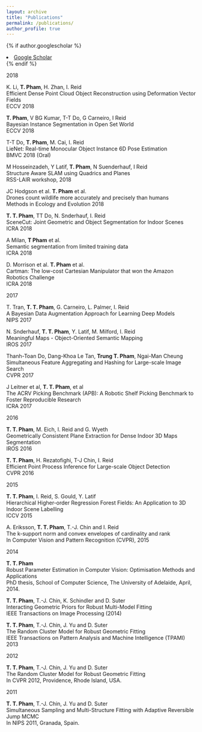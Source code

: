 ```yaml
---
layout: archive
title: "Publications"
permalink: /publications/
author_profile: true
---
```

<!--
{% if author.googlescholar %}
You can also find my articles on <u><a href="{{author.googlescholar}}">my Google Scholar profile</a>.</u>
{% endif %}
-->
{% if author.googlescholar %}
        <li><a href="{{ author.googlescholar }}"><i class="ai ai-google-scholar-square ai-fw"></i> Google Scholar</a></li>
{% endif %}
      
2018

K. Li, **T. Pham**, H. Zhan, I. Reid\
Efficient Dense Point Cloud Object Reconstruction using Deformation Vector Fields\
ECCV 2018

**T. Pham**, V BG Kumar, T-T Do, G Carneiro, I Reid\
Bayesian Instance Segmentation in Open Set World\
ECCV 2018

T-T Do, **T. Pham**, M. Cai, I. Reid\
LieNet: Real-time Monocular Object Instance 6D Pose Estimation\
BMVC 2018 (Oral)

M Hosseinzadeh, Y Latif, **T. Pham**, N Suenderhauf, I Reid\
Structure Aware SLAM using Quadrics and Planes\
RSS-LAIR workshop, 2018

JC Hodgson et al. **T. Pham** et al. \
Drones count wildlife more accurately and precisely than humans\
Methods in Ecology and Evolution 2018


**T. T. Pham**, TT Do, N. Snderhauf, I. Reid\
SceneCut: Joint Geometric and Object Segmentation for Indoor Scenes\
ICRA 2018

A Milan, **T Pham** et al.\
Semantic segmentation from limited training data\
ICRA 2018

D. Morrison et al. **T. Pham** et al.\
Cartman: The low-cost Cartesian Manipulator that won the Amazon Robotics Challenge \
ICRA 2018

2017

T. Tran, **T. T. Pham**, G. Carneiro, L. Palmer, I. Reid\
A Bayesian Data Augmentation Approach for Learning Deep Models\
NIPS 2017

N. Snderhauf, **T. T. Pham**, Y. Latif, M. Milford, I. Reid\
Meaningful Maps - Object-Oriented Semantic Mapping\
IROS 2017

Thanh-Toan Do, Dang-Khoa Le Tan, **Trung T. Pham**, Ngai-Man Cheung\
Simultaneous Feature Aggregating and Hashing for Large-scale Image Search\
CVPR 2017

J Leitner et al, **T. T. Pham**, et al \
The ACRV Picking Benchmark (APB): A Robotic Shelf Picking Benchmark to Foster Reproducible Research\
ICRA 2017

2016

**T. T. Pham**, M. Eich, I. Reid and G. Wyeth\
Geometrically Consistent Plane Extraction for Dense Indoor 3D Maps Segmentation\
IROS 2016

**T. T. Pham**, H. Rezatofighi, T-J Chin, I. Reid\
Efficient Point Process Inference for Large-scale Object Detection\
CVPR 2016

2015

**T. T. Pham**, I. Reid, S. Gould, Y. Latif\
Hierarchical Higher-order Regression Forest Fields: An Application to 3D Indoor Scene Labelling\
ICCV 2015

A. Eriksson, **T. T. Pham**, T.-J. Chin and I. Reid\
The k-support norm and convex envelopes of cardinality and rank\
In Computer Vision and Pattern Recognition (CVPR), 2015

2014

**T. T. Pham**\
Robust Parameter Estimation in Computer Vision: Optimisation Methods and Applications\
PhD thesis, School of Computer Science, The University of Adelaide, April, 2014.

**T. T. Pham**, T.-J. Chin, K. Schindler and D. Suter\
Interacting Geometric Priors for Robust Multi-Model Fitting\
IEEE Transactions on Image Processing (2014)

**T. T. Pham**, T.-J. Chin, J. Yu and D. Suter\
The Random Cluster Model for Robust Geometric Fitting\
IEEE Transactions on Pattern Analysis and Machine Intelligence (TPAMI) 2013

2012

**T. T. Pham**, T.-J. Chin, J. Yu and D. Suter\
The Random Cluster Model for Robust Geometric Fitting\
In CVPR 2012, Providence, Rhode Island, USA.

2011

**T. T. Pham**, T.-J. Chin, J. Yu and D. Suter\
Simultaneous Sampling and Multi-Structure Fitting with Adaptive Reversible Jump MCMC\
In NIPS 2011, Granada, Spain.


<!--
{% include base_path %}

{% for post in site.publications reversed %}
  {% include archive-single.html %}
{% endfor %}
-->
